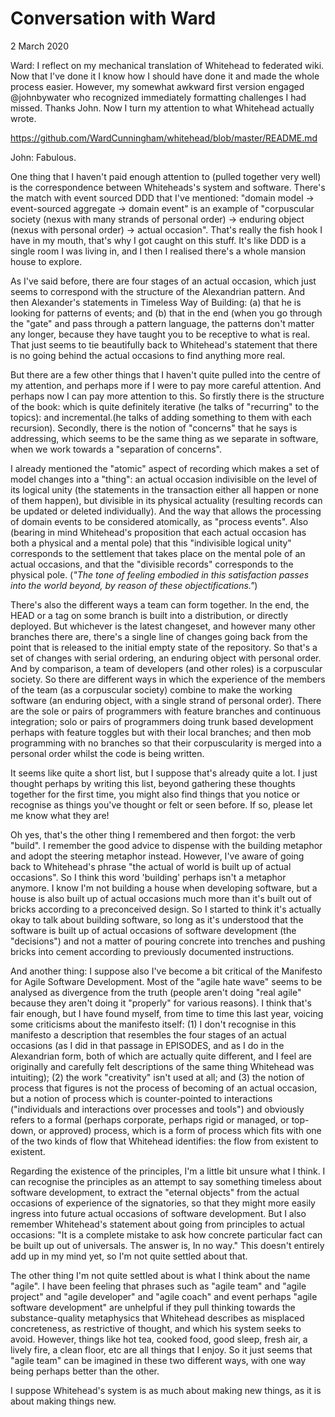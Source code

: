 # Conversation with Ward

2 March 2020

Ward: I reflect on my mechanical translation of Whitehead to federated wiki. Now that I've done it I know how I should have done it and made the whole process easier. However, my somewhat awkward first version engaged @johnbywater who recognized immediately formatting challenges I had missed. Thanks John. Now I turn my attention to what Whitehead actually wrote.

https://github.com/WardCunningham/whitehead/blob/master/README.md

John: Fabulous.

One thing that I haven't paid enough attention to (pulled together very well) is the correspondence between Whiteheads's system and software. There's the match with event sourced DDD that I've mentioned: "domain model -> event-sourced aggregate -> domain event" is an example of "corpuscular society (nexus with many strands of personal order) -> enduring object (nexus with personal order) -> actual occasion". That's really the fish hook I have in my mouth, that's why I got caught on this stuff. It's like DDD is a single room I was living in, and I then I realised there's a whole mansion house to explore.

As I've said before, there are four stages of an actual occasion, which just seems to correspond with the structure of the Alexandrian pattern. And then Alexander's statements in Timeless Way of Building: (a) that he is looking for patterns of events; and (b) that in the end (when you go through the "gate" and pass through a pattern language, the patterns don't matter any longer, because they have taught you to be receptive to what is real. That just seems to tie beautifully back to Whitehead's statement that there is no going behind the actual occasions to find anything more real.

But there are a few other things that I haven't quite pulled into the centre of my attention, and perhaps more if I were to pay more careful attention. And perhaps now I can pay more attention to this. So firstly there is the structure of the book: which is quite definitely iterative (he talks of "recurring" to the topics): and incremental.(he talks of adding something to them with each recursion). Secondly, there is the notion of "concerns" that he says is addressing, which seems to be the same thing as we separate in software, when we work towards a "separation of concerns".

I already mentioned the "atomic" aspect of recording which makes a set of model changes into a "thing": an actual occasion indivisible on the level of its logical unity (the statements in the transaction either all happen or none of them happen), but divisible in its physical actuality (resulting records can be updated or deleted individually). And the way that allows the processing of domain events to be considered atomically, as "process events". Also (bearing in mind Whitehead's proposition that each actual occasion has both a physical and a mental pole) that this "indivisible logical unity" corresponds to the settlement that takes place on the mental pole of an actual occasions, and that the "divisible records" corresponds to the physical pole. (_"The tone of feeling embodied in this satisfaction passes into the world beyond, by reason of these objectifications."_)

There's also the different ways a team can form together. In the end, the HEAD or a tag on some branch is built into a distribution, or directly deployed. But whichever is the latest changeset, and however many other branches there are, there's a single line of changes going back from the point that is released to the initial empty state of the repository. So that's a set of changes with serial ordering, an enduring object with personal order. And by comparison, a team of developers (and other roles) is a corpuscular society. So there are different ways in which the experience of the members of the team (as a corpuscular society) combine to make the working software (an enduring object, with a single strand of personal order). There are the sole or pairs of programmers with feature branches and continuous integration; solo or pairs of programmers doing trunk based development perhaps with feature toggles but with their local branches; and then mob programming with no branches so that their corpuscularity is merged into a personal order whilst the code is being written.

It seems like quite a short list, but I suppose that's already quite a lot. I just thought perhaps by writing this list, beyond gathering these thoughts together for the first time, you might also find things that you notice or recognise as things you've thought or felt or seen before. If so, please let me know what they are!

Oh yes, that's the other thing I remembered and then forgot: the verb "build". I remember the good advice to dispense with the building metaphor and adopt the steering metaphor instead. However, I've aware of going back to Whitehead's phrase "the actual of world is built up of actual occasions". So I think this word 'building' perhaps isn't a metaphor anymore. I know I'm not building a house when developing software, but a house is also built up of actual occasions much more than it's built out of bricks according to a preconceived design. So I started to think it's actually okay to talk about building software, so long as it's understood that the software is built up of actual occasions of software development (the "decisions") and not a matter of pouring concrete into trenches and pushing bricks into cement according to previously documented instructions.

And another thing: I suppose also I've become a bit critical of the Manifesto for Agile Software Development. Most of the "agile hate wave" seems to be analysed as divergence from the truth (people aren't doing "real agile" because they aren't doing it "properly" for various reasons). I think that's fair enough, but I have found myself, from time to time this last year, voicing some criticisms about the manifesto itself: (1) I don't recognise in this manifesto a description that resembles the four stages of an actual occasions (as I did in that passage in EPISODES, and as I do in the Alexandrian form, both of which are actually quite different, and I feel are originally and carefully felt descriptions of the same thing Whitehead was intuiting); (2) the work "creativity" isn't used at all; and (3) the notion of process that figures is not the process of becoming of an actual occasion, but a notion of process which is counter-pointed to interactions ("individuals and interactions over processes and tools") and obviously refers to a formal (perhaps corporate, perhaps rigid or managed, or top-down, or approved) process, which is a form of process which fits with one of the two kinds of flow that Whitehead identifies: the flow from existent to existent.

Regarding the existence of the principles, I'm a little bit unsure what I think. I can recognise the principles as an attempt to say something timeless about software development, to extract the "eternal objects" from the actual occasions of experience of the signatories, so that they might more easily ingress into future actual occasions of software development. But I also remember Whitehead's statement about going from principles to actual occasions: "It is a complete mistake to ask how concrete particular fact can be built up out of universals. The answer is, In no way." This doesn't entirely add up in my mind yet, so I'm not quite settled about that.

The other thing I'm not quite settled about is what I think about the name "agile". I have been feeling that phrases such as "agile team" and "agile project" and "agile developer" and "agile coach" and event perhaps "agile software development" are unhelpful if they pull thinking towards the substance-quality metaphysics that Whitehead describes as misplaced concreteness, as restrictive of thought, and which his system seeks to avoid. However, things like hot tea, cooked food, good sleep, fresh air, a lively fire, a clean floor, etc are all things that I enjoy. So it just seems that "agile team" can be imagined in these two different ways, with one way being perhaps better than the other.

I suppose Whitehead's system is as much about making new things, as it is about making things new.
